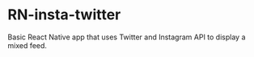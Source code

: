 # RN-insta-twitter

Basic React Native app that uses Twitter and Instagram API to display a mixed feed.
